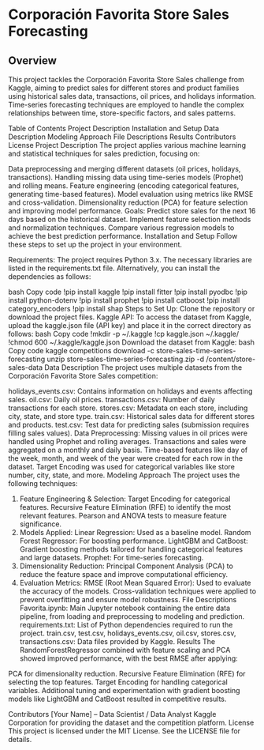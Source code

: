 # Corporación Favorita Store Sales Forecasting
## Overview
This project tackles the Corporación Favorita Store Sales challenge from Kaggle, aiming to predict sales for different stores and product families using historical sales data, transactions, oil prices, and holidays information. Time-series forecasting techniques are employed to handle the complex relationships between time, store-specific factors, and sales patterns.

Table of Contents
Project Description
Installation and Setup
Data Description
Modeling Approach
File Descriptions
Results
Contributors
License
Project Description
The project applies various machine learning and statistical techniques for sales prediction, focusing on:

Data preprocessing and merging different datasets (oil prices, holidays, transactions).
Handling missing data using time-series models (Prophet) and rolling means.
Feature engineering (encoding categorical features, generating time-based features).
Model evaluation using metrics like RMSE and cross-validation.
Dimensionality reduction (PCA) for feature selection and improving model performance.
Goals:
Predict store sales for the next 16 days based on the historical dataset.
Implement feature selection methods and normalization techniques.
Compare various regression models to achieve the best prediction performance.
Installation and Setup
Follow these steps to set up the project in your environment.

Requirements:
The project requires Python 3.x. The necessary libraries are listed in the requirements.txt file. Alternatively, you can install the dependencies as follows:

bash
Copy code
!pip install kaggle
!pip install fitter
!pip install pyodbc
!pip install python-dotenv
!pip install prophet
!pip install catboost
!pip install category_encoders
!pip install shap
Steps to Set Up:
Clone the repository or download the project files.
Kaggle API: To access the dataset from Kaggle, upload the kaggle.json file (API key) and place it in the correct directory as follows:
bash
Copy code
!mkdir -p ~/.kaggle
!cp kaggle.json ~/.kaggle/
!chmod 600 ~/.kaggle/kaggle.json
Download the dataset from Kaggle:
bash
Copy code
kaggle competitions download -c store-sales-time-series-forecasting
unzip store-sales-time-series-forecasting.zip -d /content/store-sales-data
Data Description
The project uses multiple datasets from the Corporación Favorita Store Sales competition:

holidays_events.csv: Contains information on holidays and events affecting sales.
oil.csv: Daily oil prices.
transactions.csv: Number of daily transactions for each store.
stores.csv: Metadata on each store, including city, state, and store type.
train.csv: Historical sales data for different stores and products.
test.csv: Test data for predicting sales (submission requires filling sales values).
Data Preprocessing:
Missing values in oil prices were handled using Prophet and rolling averages.
Transactions and sales were aggregated on a monthly and daily basis.
Time-based features like day of the week, month, and week of the year were created for each row in the dataset.
Target Encoding was used for categorical variables like store number, city, state, and more.
Modeling Approach
The project uses the following techniques:

1. Feature Engineering & Selection:
Target Encoding for categorical features.
Recursive Feature Elimination (RFE) to identify the most relevant features.
Pearson and ANOVA tests to measure feature significance.
2. Models Applied:
Linear Regression: Used as a baseline model.
Random Forest Regressor: For boosting performance.
LightGBM and CatBoost: Gradient boosting methods tailored for handling categorical features and large datasets.
Prophet: For time-series forecasting.
3. Dimensionality Reduction:
Principal Component Analysis (PCA) to reduce the feature space and improve computational efficiency.
4. Evaluation Metrics:
RMSE (Root Mean Squared Error): Used to evaluate the accuracy of the models.
Cross-validation techniques were applied to prevent overfitting and ensure model robustness.
File Descriptions
Favorita.ipynb: Main Jupyter notebook containing the entire data pipeline, from loading and preprocessing to modeling and prediction.
requirements.txt: List of Python dependencies required to run the project.
train.csv, test.csv, holidays_events.csv, oil.csv, stores.csv, transactions.csv: Data files provided by Kaggle.
Results
The RandomForestRegressor combined with feature scaling and PCA showed improved performance, with the best RMSE after applying:

PCA for dimensionality reduction.
Recursive Feature Elimination (RFE) for selecting the top features.
Target Encoding for handling categorical variables.
Additional tuning and experimentation with gradient boosting models like LightGBM and CatBoost resulted in competitive results.

Contributors
[Your Name] – Data Scientist / Data Analyst
Kaggle Corporation for providing the dataset and the competition platform.
License
This project is licensed under the MIT License. See the LICENSE file for details.

